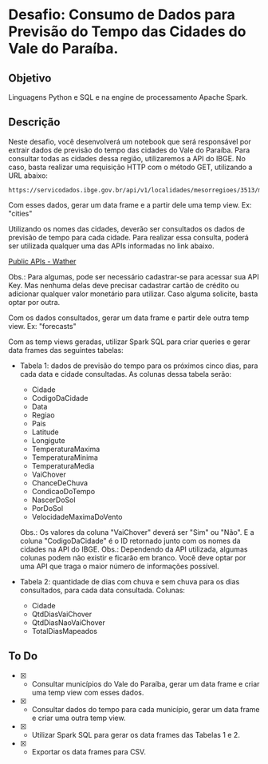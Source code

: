 # Desafio: Consumo de Dados para Previsão do Tempo das Cidades do Vale do Paraíba.

## Objetivo

Linguagens Python e SQL e na engine de processamento Apache Spark.

## Descrição

Neste desafio, você desenvolverá um notebook que será responsável por extrair dados de previsão do tempo das cidades do Vale do Paraíba. Para consultar todas as cidades dessa região, utilizaremos a API do IBGE. No caso, basta realizar uma requisição HTTP com o método GET, utilizando a URL abaixo:

```
https://servicodados.ibge.gov.br/api/v1/localidades/mesorregioes/3513/municipios
```

Com esses dados, gerar um data frame e a partir dele uma temp view. Ex: "cities"

Utilizando os nomes das cidades, deverão ser consultados os dados de previsão de tempo para cada cidade. Para realizar essa consulta, poderá ser utilizada qualquer uma das APIs informadas no link abaixo.

[Public APIs - Wather](https://github.com/public-apis/public-apis#weather)

Obs.: Para algumas, pode ser necessário cadastrar-se para acessar sua API Key. Mas nenhuma delas deve precisar cadastrar cartão de crédito ou adicionar qualquer valor monetário para utilizar. Caso alguma solicite, basta optar por outra.

Com os dados consultados, gerar um data frame e partir dele outra temp view. Ex: "forecasts"

Com as temp views geradas, utilizar Spark SQL para criar queries e gerar data frames das seguintes tabelas:

- Tabela 1: dados de previsão do tempo para os próximos cinco dias, para cada data e cidade consultadas. As colunas dessa tabela serão:
    - Cidade
    - CodigoDaCidade
    - Data
    - Regiao
    - Pais
    - Latitude
    - Longigute
    - TemperaturaMaxima
    - TemperaturaMinima
    - TemperaturaMedia
    - VaiChover
    - ChanceDeChuva
    - CondicaoDoTempo
    - NascerDoSol
    - PorDoSol
    - VelocidadeMaximaDoVento
    
    Obs.: Os valores da coluna "VaiChover" deverá ser "Sim" ou "Não". E a coluna "CodigoDaCidade" é o ID retornado junto com os nomes da cidades na API do IBGE.
    Obs.: Dependendo da API utilizada, algumas colunas podem não existir e ficarão em branco. Você deve optar por uma API que traga o maior número de informações possível.

- Tabela 2: quantidade de dias com chuva e sem chuva para os dias consultados, para cada data consultada. Colunas:
    - Cidade
    - QtdDiasVaiChover
    - QtdDiasNaoVaiChover
    - TotalDiasMapeados



## To Do

- [x] - Consultar municípios do Vale do Paraíba, gerar um data frame e criar uma temp view com esses dados.
- [x] - Consultar dados do tempo para cada município, gerar um data frame e criar uma outra temp view.
- [x] - Utilizar Spark SQL para gerar os data frames das Tabelas 1 e 2.
- [x] - Exportar os data frames para CSV.

